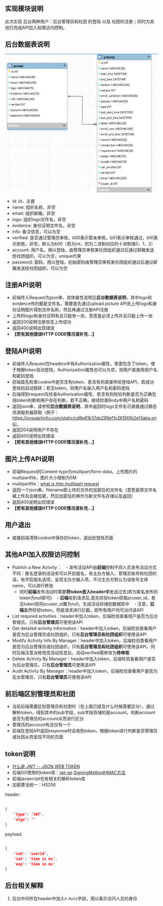 ## 实现模块说明
此次实现 后台两种用户：后台管理员和社团 的登陆 以及 社团的注册；同时为其他已完成API加入权限访问控制。

## 后台数据表说明
![ER图](../picture/er_diagram.png)
- id: id，主键
- name: 组织名称，非空
- email: 组织邮箱，非空
- logo: 组织logo文件名，非空
- evidence: 身份证明文件名，非空
- info: 备注信息，可以为空
- verified: 是否通过管理员审核，b00表示暂未审核，b01表示审核通过，b10表示拒绝，非空，默认为b00（若为int，则为二进制对应的十进制值0，1，2）
- account: 用户名，用以登陆，由管理员审核某社团组织通过后通过邮箱发送给社团组织，可以为空，unique约束
- password: 密码，用以登陆，初始密码由管理员审核某社团组织通过后通过邮箱发送给社团组织，可以为空

## 注册API说明
- 前端传入Request为json串，具体属性说明见**后台数据表说明**，其中logo和evidence传的都是文件名，需要首先通过upload picture API先上传logo和身份证明图片得到文件名称，然后再通过注册API注册
- 上传的logo和身份证明有且只能有一张，意思是必须上传并且只能上传一张
- 返回200说明注册信息上传成功
- 返回400说明出现错误
- **【若有其他错误HTTP CODE情况请补充...】**

## 登陆API说明
- 前端传入Request在headers中有Authorization属性，里面包含了token，便于根据token自动登陆，Authorizaition属性也可以为空，则用户直接用用户名和密码登陆
- 前端首先检查cookie中是否含有token，若含有则直接传给登陆API，若成功登陆则自动跳转；若无token，则用户名输入用户名和密码登陆
- 后端得到request先检查Authorization属性，若含有则校验判断是否为正确包括token判断和用户存在判断，若不正确，继续检查Body中用户名和密码
- 返回json串，请参照**后台数据表说明**，其中返回的logo文件名可直接通过静态资源服务器获取（例子：https://sysuactivity.com/static/cd8e81b37de299ef1c2615f0b2ef3aba.png）
- 返回204说明用户不存在
- 返回400说明出现错误
- **【若有其他错误HTTP CODE情况请补充...】**

## 图片上传API说明
- 前端Request的Content-type为multipart/form-data，上传图片的multipartfile，图片大小限制为5M
- multipartfile：[what is http multipart request](https://stackoverflow.com/questions/16958448/what-is-http-multipart-request)
- 返回一个json串，filename即上传的文件的加密后的文件名（意思是原文件名被上传后会被加密，然后加密后的串作为新文件名存储以及返回）
- 返回400说明出现错误
- **【若有其他错误HTTP CODE情况请补充...】**

## 用户退出
- 直接前端清除cookie中保存的token，退出到登陆页面

## 其他API加入权限访问控制
- Publish a New Activity：
    - 发布活动API由**前端**控制不同人员发布活动方式不同：匿名登录的话没有可以开启报名，有主办方输入，管理员账号和社团的话，有开启报名选项，呈现主办方输入项，不过主办方默认为该账号主体name，可以进行修改
    - 同时**前端**发布活动时需要**将token放入header中**发送过去(若为匿名发布则token为null即可)
    - **后端**收到请求后,首先校验token获取pcuser_id，若无token则将pcuser_id置为null，生成活动存储到数据库中
    - 注意，**后端**虽然校验token，但是请求进行拦截，即所有用户均可访问该API
- List required activities：header中加入token，后端检验查看用户是否为后台管理员，只有**后台管理员**可使用该API
- Get detailed activity information：header中加入token，后端检验查看用户是否为后台管理员或社团组织，只有**后台管理员和社团组织**可使用该API
- Modify Activity Info By Manager：header中加入token，后端检验查看用户是否为后台管理员或社团组织，只有**后台管理员和社团组织**可使用该API，同时后端注意当修改完活动信息后，活动verified需修改为**待审核**
- Delete Activity By Manager：header中加入token，后端检验查看用户是否为后台管理员，只有**后台管理员**可使用该API
- Audit Activity By Manager：header中加入token，后端检验查看用户是否为后台管理员，只有**后台管理员**可使用该API

## 前后端区别管理员和社团
- 当前后端需要区别管理员和社团时（在上面已提及什么时候需要区分），通过解析token，得到其中的sub字段，sub字段存储的是account，判断account是否为管理员的account从而进行区分
- 管理员的account有且仅有一个
- 前端在登陆API返回response时会收到token，根据token进行判断是否管理员或社团从而呈现不同的页面

## token说明
- [什么是 JWT -- JSON WEB TOKEN](https://www.jianshu.com/p/576dbf44b2ae)
- 后端GO使用的token库：[jwt-go](https://github.com/dgrijalva/jwt-go) [SigningMethodHMAC方法](https://godoc.org/github.com/dgrijalva/jwt-go#SigningMethodHMAC)
- 前端javascript也有相关的解析token库
- 加密算法统一：HS256

header:
```json

{
    'type': 'JWT',
    'algo': ''
}
```

payload:

```json

{
    'sub': 'userid',
    'iat': 'time is ms',
    'exp': 'time in ms'
}
```

## 后台相关解释
1. 后台中间件在header中加入`X-Role`字段，用以表示访问人员的身份
